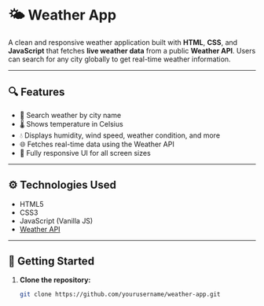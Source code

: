 # 🌤️ Weather App

A clean and responsive weather application built with **HTML**, **CSS**, and **JavaScript** that fetches **live weather data** from a public **Weather API**. Users can search for any city globally to get real-time weather information.

---

## 🔍 Features

- 🔎 Search weather by city name
- 🌡️ Shows temperature in Celsius
- 💧 Displays humidity, wind speed, weather condition, and more
- 🌐 Fetches real-time data using the Weather API
- 📱 Fully responsive UI for all screen sizes

---

## ⚙️ Technologies Used

- HTML5
- CSS3
- JavaScript (Vanilla JS)
- [Weather API](https://openweathermap.org/api)

---

## 🚀 Getting Started

1. **Clone the repository:**

   ```bash
   git clone https://github.com/yourusername/weather-app.git

